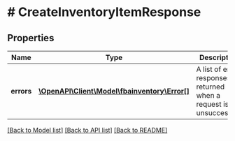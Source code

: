 # # CreateInventoryItemResponse

## Properties

Name | Type | Description | Notes
------------ | ------------- | ------------- | -------------
**errors** | [**\OpenAPI\Client\Model\fbainventory\Error[]**](Error.md) | A list of error responses returned when a request is unsuccessful. | [optional]

[[Back to Model list]](../../README.md#models) [[Back to API list]](../../README.md#endpoints) [[Back to README]](../../README.md)
